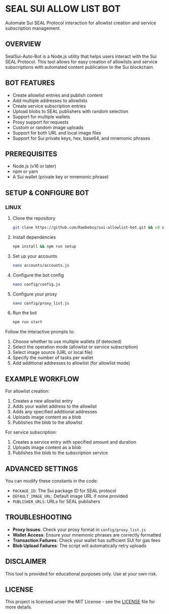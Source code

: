 # SEAL SUI ALLOW LIST BOT

Automate Sui SEAL Protocol interaction for allowlist creation and service subscription management.

## OVERVIEW

SealSui-Auto-Bot is a Node.js utility that helps users interact with the Sui SEAL Protocol. This tool allows for easy creation of allowlists and service subscriptions with automated content publication to the Sui blockchain.

## BOT FEATURES

- Create allowlist entries and publish content
- Add multiple addresses to allowlists
- Create service subscription entries
- Upload blobs to SEAL publishers with random selection
- Support for multiple wallets
- Proxy support for requests
- Custom or random image uploads
- Support for both URL and local image files
- Support for Sui private keys, hex, base64, and mnemonic phrases

## PREREQUISITES

- Node.js (v16 or later)
- npm or yarn
- A Sui wallet (private key or mnemonic phrase)


## SETUP & CONFIGURE BOT
### LINUX
1. Clone the repository
   ```bash
   git clone https://github.com/Rambeboy/sui-allowlist-bot.git && cd sui-allowlist-bot
   ```

2. Install dependencies
   ```bash
   npm install && npm run setup
   ```

3. Set up your accounts
   ```bash
   nano accounts/accounts.js
   ```

4. Configure the bot config
   ```bash
   nano config/config.js
   ```

5. Configure your proxy
   ```bash
   nano config/proxy_list.js
   ```

6. Run the bot
   ```bash
   npm run start
   ```

Follow the interactive prompts to:
1. Choose whether to use multiple wallets (if detected)
2. Select the operation mode (allowlist or service subscription)
3. Select image source (URL or local file)
4. Specify the number of tasks per wallet
5. Add additional addresses to allowlist (for allowlist mode)

## EXAMPLE WORKFLOW

For allowlist creation:
1. Creates a new allowlist entry
2. Adds your wallet address to the allowlist
3. Adds any specified additional addresses
4. Uploads image content as a blob
5. Publishes the blob to the allowlist

For service subscription:
1. Creates a service entry with specified amount and duration
2. Uploads image content as a blob
3. Publishes the blob to the subscription service

## ADVANCED SETTINGS

You can modify these constants in the code:
- `PACKAGE_ID`: The Sui package ID for SEAL protocol
- `DEFAULT_IMAGE_URL`: Default image URL if none provided
- `PUBLISHER_URLS`: URLs for SEAL publishers

## TROUBLESHOOTING

- **Proxy Issues**: Check your proxy format in `config/proxy_list.js`
- **Wallet Access**: Ensure your mnemonic phrases are correctly formatted
- **Transaction Failures**: Check your wallet has sufficient SUI for gas fees
- **Blob Upload Failures**: The script will automatically retry uploads

## DISCLAIMER

This tool is provided for educational purposes only. Use at your own risk.

## LICENSE

This project is licensed unser the MIT License - see the [LICENSE](LICENSE) file for more details.

